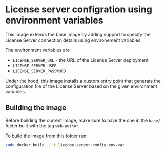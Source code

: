 # License server configration using environment variables

This image extends the base image by adding support to specify the License Server connection details using environement variables.

The environment variables are

 - `LICENSE_SERVER_URL` - the URL of the License Server deployment
 - `LICENSE_SERVER_USER`
 - `LICENSE_SERVER_PASSWORD`


Under the hood, this image installs a custom entry point that generats the configuration file of the License Server based on the given environment variables.

## Building the image

Before building the current image, make sure to have the one in the `base/` folder built with the tag `web-author`.

To build the image from this folder run:

```sh
sudo docker build . -t license-server-config-env-var
```
